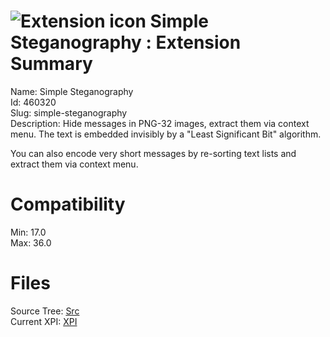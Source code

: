 # ![Extension icon](https://addons.thunderbird.net/user-media/addon_icons/460/460320-64.png?modified=1412355588) Simple Steganography : Extension Summary

Name: Simple Steganography  
Id: 460320  
Slug: simple-steganography  
Description: Hide messages in PNG-32 images, extract them via context menu. The text is embedded invisibly by a "Least Significant Bit" algorithm.

You can also encode very short messages by re-sorting text lists and extract them via context menu.
  

# Compatibility
Min: 17.0  
Max: 36.0  

# Files

Source Tree: [Src](C:/Dev/Thunderbird/ThunderKdB/xall/xOther/460320-simple-steganography/src)  
Current XPI: [XPI](C:/Dev/Thunderbird/ThunderKdB/xall/xOther/460320-simple-steganography/xpi)  



